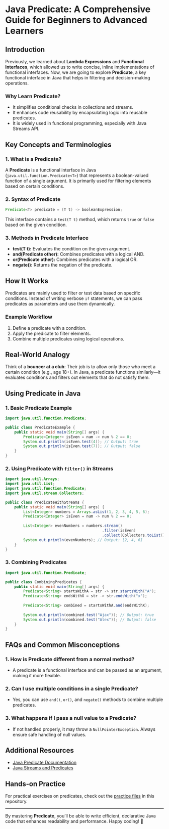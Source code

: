 # Java Predicate: A Comprehensive Guide for Beginners to Advanced Learners

## Introduction

Previously, we learned about **Lambda Expressions** and **Functional Interfaces**, which allowed us to write concise, inline implementations of functional interfaces. Now, we are going to explore **Predicate**, a key functional interface in Java that helps in filtering and decision-making operations.

### Why Learn Predicate?
- It simplifies conditional checks in collections and streams.
- It enhances code reusability by encapsulating logic into reusable predicates.
- It is widely used in functional programming, especially with Java Streams API.

## Key Concepts and Terminologies

### 1. What is a Predicate?
A **Predicate** is a functional interface in Java (`java.util.function.Predicate<T>`) that represents a boolean-valued function of a single argument. It is primarily used for filtering elements based on certain conditions.

### 2. Syntax of Predicate
```java
Predicate<T> predicate = (T t) -> booleanExpression;
```
This interface contains a `test(T t)` method, which returns `true` or `false` based on the given condition.

### 3. Methods in Predicate Interface
- **test(T t):** Evaluates the condition on the given argument.
- **and(Predicate other):** Combines predicates with a logical AND.
- **or(Predicate other):** Combines predicates with a logical OR.
- **negate():** Returns the negation of the predicate.

## How It Works
Predicates are mainly used to filter or test data based on specific conditions. Instead of writing verbose `if` statements, we can pass predicates as parameters and use them dynamically.

### Example Workflow
1. Define a predicate with a condition.
2. Apply the predicate to filter elements.
3. Combine multiple predicates using logical operations.

## Real-World Analogy
Think of a **bouncer at a club**: Their job is to allow only those who meet a certain condition (e.g., age 18+). In Java, a predicate functions similarly—it evaluates conditions and filters out elements that do not satisfy them.

## Using Predicate in Java

### 1. Basic Predicate Example
```java
import java.util.function.Predicate;

public class PredicateExample {
    public static void main(String[] args) {
        Predicate<Integer> isEven = num -> num % 2 == 0;
        System.out.println(isEven.test(4)); // Output: true
        System.out.println(isEven.test(7)); // Output: false
    }
}
```

### 2. Using Predicate with `filter()` in Streams
```java
import java.util.Arrays;
import java.util.List;
import java.util.function.Predicate;
import java.util.stream.Collectors;

public class PredicateWithStreams {
    public static void main(String[] args) {
        List<Integer> numbers = Arrays.asList(1, 2, 3, 4, 5, 6);
        Predicate<Integer> isEven = num -> num % 2 == 0;
        
        List<Integer> evenNumbers = numbers.stream()
                                           .filter(isEven)
                                           .collect(Collectors.toList());
        System.out.println(evenNumbers); // Output: [2, 4, 6]
    }
}
```

### 3. Combining Predicates
```java
import java.util.function.Predicate;

public class CombiningPredicates {
    public static void main(String[] args) {
        Predicate<String> startsWithA = str -> str.startsWith("A");
        Predicate<String> endsWithX = str -> str.endsWith("x");
        
        Predicate<String> combined = startsWithA.and(endsWithX);
        
        System.out.println(combined.test("Ajax")); // Output: true
        System.out.println(combined.test("Alex")); // Output: false
    }
}
```

## FAQs and Common Misconceptions

### 1. How is Predicate different from a normal method?
- A predicate is a functional interface and can be passed as an argument, making it more flexible.

### 2. Can I use multiple conditions in a single Predicate?
- Yes, you can use `and()`, `or()`, and `negate()` methods to combine multiple predicates.

### 3. What happens if I pass a null value to a Predicate?
- If not handled properly, it may throw a `NullPointerException`. Always ensure safe handling of null values.

## Additional Resources
- [Java Predicate Documentation](https://docs.oracle.com/javase/8/docs/api/java/util/function/Predicate.html)
- [Java Streams and Predicates](https://docs.oracle.com/javase/tutorial/collections/streams/)

## Hands-on Practice
For practical exercises on predicates, check out the [practice files](./path-to-practice-folder/) in this repository.

---
By mastering **Predicate**, you’ll be able to write efficient, declarative Java code that enhances readability and performance. Happy coding! 🚀

